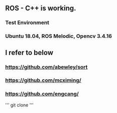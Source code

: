 ## ROS - C++ is working. 
### Test Environment
### Ubuntu 18.04, ROS Melodic, Opencv 3.4.16
## I refer to below
### https://github.com/abewley/sort
### https://github.com/mcximing/
### https://github.com/engcang/

'''
git clone 
'''
